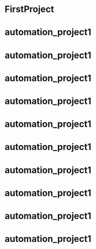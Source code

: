# FirstProject
# automation_project1
# automation_project1
# automation_project1
# automation_project1
# automation_project1
# automation_project1
# automation_project1
# automation_project1
# automation_project1
# automation_project1
